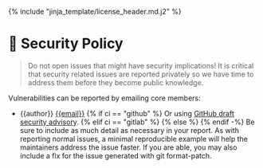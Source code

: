 {% include "jinja_template/license_header.md.j2" %}
# 🔐 Security Policy

> Do not open issues that might have security implications!
> It is critical that security related issues are reported privately so we have
> time to address them before they become public knowledge.

Vulnerabilities can be reported by emailing core members:

- {{author}} [{{email}}](mailto:{{email}})
{% if ci == "github" %}
Or using [GitHub draft security advisory](https://github.com/{{github_user}}/{{project_slug}}/security/advisories/new).
{% elif ci == "gitlab" %}
{% else %}
{% endif -%}
Be sure to include as much detail as necessary in your report. As with
reporting normal issues, a minimal reproducible example will help the
maintainers address the issue faster. If you are able, you may also include a
fix for the issue generated with git format-patch.

